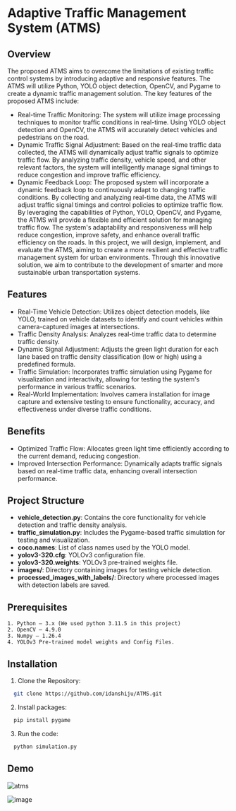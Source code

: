 
# Adaptive Traffic Management System (ATMS)


## Overview

The proposed ATMS aims to overcome the limitations of existing traffic control systems by 
introducing adaptive and responsive features. The ATMS will utilize Python, YOLO object detection, 
OpenCV, and Pygame to create a dynamic traffic management solution. The key features of the 
proposed ATMS include: 
- Real-time Traffic Monitoring: The system will utilize image processing techniques to monitor traffic conditions in real-time. Using YOLO object detection and OpenCV, the ATMS will accurately detect vehicles and pedestrians on the road. 
- Dynamic Traffic Signal Adjustment: Based on the real-time traffic data collected, the ATMS will dynamically adjust traffic signals to optimize traffic flow. By analyzing traffic density, vehicle speed, and other relevant factors, the system will intelligently manage signal timings to reduce congestion and improve traffic efficiency. 
- Dynamic Feedback Loop: The proposed system will incorporate a dynamic feedback loop to continuously adapt to changing traffic conditions. By collecting and analyzing real-time data, the ATMS will adjust traffic signal timings and control policies to optimize traffic flow. 
By leveraging the capabilities of Python, YOLO, OpenCV, and Pygame, the ATMS will provide a 
flexible and efficient solution for managing traffic flow. The system's adaptability and responsiveness 
will help reduce congestion, improve safety, and enhance overall traffic efficiency on the roads. 
In this project, we will design, implement, and evaluate the ATMS, aiming to create a more resilient 
and effective traffic management system for urban environments. Through this innovative solution, 
we aim to contribute to the development of smarter and more sustainable urban transportation 
systems.
## Features

- Real-Time Vehicle Detection: Utilizes object detection models, like YOLO, trained on vehicle datasets to identify and count vehicles within camera-captured images at intersections.
- Traffic Density Analysis: Analyzes real-time traffic data to determine traffic density.
- Dynamic Signal Adjustment: Adjusts the green light duration for each lane based on traffic density classification (low or high) using a predefined formula.
- Traffic Simulation: Incorporates traffic simulation using Pygame for visualization and interactivity, allowing for testing the system's performance in various traffic scenarios.
- Real-World Implementation: Involves camera installation for image capture and extensive testing to ensure functionality, accuracy, and effectiveness under diverse traffic conditions.
## Benefits

- Optimized Traffic Flow: Allocates green light time efficiently according to the current demand, reducing congestion.
- Improved Intersection Performance: Dynamically adapts traffic signals based on real-time traffic data, enhancing overall intersection performance.
## Project Structure

- **vehicle_detection.py**: Contains the core functionality for vehicle detection and traffic density analysis.
- **traffic_simulation.py**: Includes the Pygame-based traffic simulation for testing and visualization.
- **coco.names**: List of class names used by the YOLO model.
- **yolov3-320.cfg**: YOLOv3 configuration file.
- **yolov3-320.weights**: YOLOv3 pre-trained weights file.
- **images/**: Directory containing images for testing vehicle detection.
- **processed_images_with_labels/**: Directory where processed images with detection labels are saved.


## Prerequisites

    1. Python – 3.x (We used python 3.11.5 in this project)
    2. OpenCV – 4.9.0
    3. Numpy – 1.26.4
    4. YOLOv3 Pre-trained model weights and Config Files.


## Installation
1. Clone the Repository:

```bash
  git clone https://github.com/idanshiju/ATMS.git
```

2. Install packages: 
```bash
  pip install pygame
```
3. Run the code:
```bash
  python simulation.py
```
## Demo
![atms](https://github.com/user-attachments/assets/73403bd5-0f4c-40cb-9fff-5987d8e3c771)

![image](https://github.com/user-attachments/assets/7fe6b98e-6681-4a2e-b2ef-59bce91f8163)